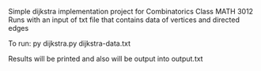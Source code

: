 Simple dijkstra implementation project for Combinatorics Class MATH 3012
Runs with an input of txt file that contains data of vertices and directed
edges

To run:
py dijkstra.py dijkstra-data.txt

Results will be printed and also will be output into output.txt
